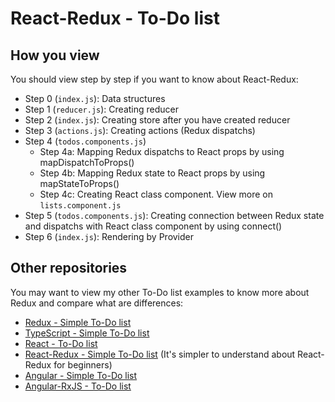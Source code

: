 # React-Redux - To-Do list
## How you view
You should view step by step if you want to know about React-Redux:
 * Step 0 (`index.js`): Data structures
 * Step 1 (`reducer.js`): Creating reducer
 * Step 2 (`index.js`): Creating store after you have created reducer
 * Step 3 (`actions.js`): Creating actions (Redux dispatchs)
 * Step 4 (`todos.components.js`)
    * Step 4a: Mapping Redux dispatchs to React props by using mapDispatchToProps()
    * Step 4b: Mapping Redux state to React props by using mapStateToProps()
    * Step 4c: Creating React class component. View more on `lists.component.js`
* Step 5 (`todos.components.js`): Creating connection between Redux state and dispatchs with React class component by using connect()
* Step 6 (`index.js`): Rendering by Provider

## Other repositories

You may want to view my other To-Do list examples to know more about Redux and compare what are differences:

* [Redux - Simple To-Do list](https://github.com/nguyenkhois/redux-simple-todo-list)
* [TypeScript - Simple To-Do list](https://github.com/nguyenkhois/typescript-simple-todo-list)
* [React - To-Do list](https://github.com/nguyenkhois/react-todo-list)
* [React-Redux - Simple To-Do list](https://github.com/nguyenkhois/react-redux-simple-todo-list) (It's simpler to understand about React-Redux for beginners)
* [Angular - Simple To-Do list](https://github.com/nguyenkhois/angular-simple-todo-list)
* [Angular-RxJS - To-Do list](https://github.com/nguyenkhois/angular-rxjs-todo-list)